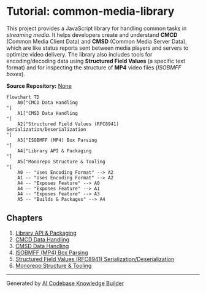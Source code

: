 # Tutorial: common-media-library

This project provides a JavaScript library for handling common tasks in *streaming media*.
It helps developers create and understand **CMCD** (Common Media Client Data) and **CMSD** (Common Media Server Data), which are like status reports sent between media players and servers to optimize video delivery.
The library also includes tools for encoding/decoding data using **Structured Field Values** (a specific text format) and for inspecting the structure of **MP4** video files (*ISOBMFF boxes*).


**Source Repository:** [None](None)

```mermaid
flowchart TD
    A0["CMCD Data Handling
"]
    A1["CMSD Data Handling
"]
    A2["Structured Field Values (RFC8941) Serialization/Deserialization
"]
    A3["ISOBMFF (MP4) Box Parsing
"]
    A4["Library API & Packaging
"]
    A5["Monorepo Structure & Tooling
"]
    A0 -- "Uses Encoding Format" --> A2
    A1 -- "Uses Encoding Format" --> A2
    A4 -- "Exposes Feature" --> A0
    A4 -- "Exposes Feature" --> A1
    A4 -- "Exposes Feature" --> A3
    A5 -- "Builds & Packages" --> A4
```

## Chapters

1. [Library API & Packaging
](01_library_api___packaging_.md)
2. [CMCD Data Handling
](02_cmcd_data_handling_.md)
3. [CMSD Data Handling
](03_cmsd_data_handling_.md)
4. [ISOBMFF (MP4) Box Parsing
](04_isobmff__mp4__box_parsing_.md)
5. [Structured Field Values (RFC8941) Serialization/Deserialization
](05_structured_field_values__rfc8941__serialization_deserialization_.md)
6. [Monorepo Structure & Tooling
](06_monorepo_structure___tooling_.md)


---

Generated by [AI Codebase Knowledge Builder](https://github.com/The-Pocket/Tutorial-Codebase-Knowledge)